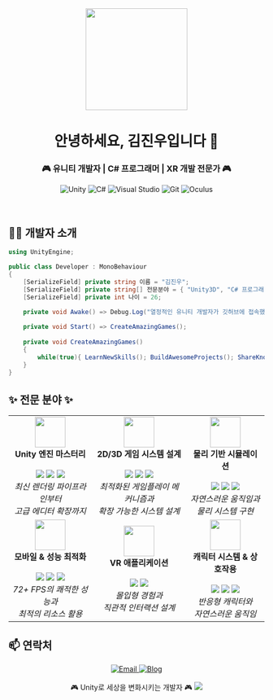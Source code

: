 <div align="center">
  <img src="https://cdn.jsdelivr.net/gh/devicons/devicon/icons/unity/unity-original-wordmark.svg" width="200"/>
  <h1>안녕하세요, 김진우입니다 👋</h1>
  <h3>🎮 유니티 개발자 | C# 프로그래머 | XR 개발 전문가 🎮</h3>

  ![Unity](https://img.shields.io/badge/Unity-%23000000.svg?style=for-the-badge&logo=unity&logoColor=white)
  ![C#](https://img.shields.io/badge/C%23-%23239120.svg?style=for-the-badge&logo=c-sharp&logoColor=white)
  ![Visual Studio](https://img.shields.io/badge/Visual_Studio-%235C2D91.svg?style=for-the-badge&logo=visual-studio&logoColor=white)
  ![Git](https://img.shields.io/badge/Git-%23F05033.svg?style=for-the-badge&logo=git&logoColor=white)
  ![Oculus](https://img.shields.io/badge/Oculus-1C1E20?style=for-the-badge&logo=oculus&logoColor=white)
</div>

<br>

## 🧑‍💻 개발자 소개

```csharp
using UnityEngine;

public class Developer : MonoBehaviour
{
    [SerializeField] private string 이름 = "김진우";
    [SerializeField] private string[] 전문분야 = { "Unity3D", "C# 프로그래밍", "VR/AR 개발", "게임 최적화" };
    [SerializeField] private int 나이 = 26;

    private void Awake() => Debug.Log("열정적인 유니티 개발자가 깃허브에 접속했습니다!");
    
    private void Start() => CreateAmazingGames();
    
    private void CreateAmazingGames()
    {
        while(true){ LearnNewSkills(); BuildAwesomeProjects(); ShareKnowledge(); }
    }
}
```

## ✨ 전문 분야 ✨

<div align="center">
<table>
  <tr>
    <td align="center">
      <img src="https://cdn-icons-png.flaticon.com/512/5360/5360804.png" width="60" height="60"><br>
      <b>Unity 엔진 마스터리</b>
      <br><br>
      <img src="https://img.shields.io/badge/URP-00AAFF?style=flat-square"/>
      <img src="https://img.shields.io/badge/Shader_Graph-FF4400?style=flat-square"/>
      <img src="https://img.shields.io/badge/Timeline-22AA44?style=flat-square"/>
      <br>
      <i>최신 렌더링 파이프라인부터<br>고급 에디터 확장까지</i>
    </td>
    <td align="center">
      <img src="https://cdn-icons-png.flaticon.com/512/8028/8028314.png" width="60" height="60"><br>
      <b>2D/3D 게임 시스템 설계</b>
      <br><br>
      <img src="https://img.shields.io/badge/컴포넌트_기반_아키텍처-FF6B6B?style=flat-square"/>
      <img src="https://img.shields.io/badge/상태_머신-48CFAD?style=flat-square"/>
      <img src="https://img.shields.io/badge/디자인_패턴-AC92EC?style=flat-square"/>
      <br>
      <i>최적화된 게임플레이 메커니즘과<br>확장 가능한 시스템 설계</i>
    </td>
    <td align="center">
      <img src="https://cdn-icons-png.flaticon.com/512/6897/6897039.png" width="60" height="60"><br>
      <b>물리 기반 시뮬레이션</b>
      <br><br>
      <img src="https://img.shields.io/badge/Rigidbody-4FC1E9?style=flat-square"/>
      <img src="https://img.shields.io/badge/Collider_최적화-FFCE54?style=flat-square"/>
      <img src="https://img.shields.io/badge/사실적_물리-FC6E51?style=flat-square"/>
      <br>
      <i>자연스러운 움직임과<br>물리 시스템 구현</i>
    </td>
  </tr>
  <tr>
    <td align="center">
      <img src="https://cdn-icons-png.flaticon.com/512/2920/2920349.png" width="60" height="60"><br>
      <b>모바일 & 성능 최적화</b>
      <br><br>
      <img src="https://img.shields.io/badge/메모리_관리-ED5565?style=flat-square"/>
      <img src="https://img.shields.io/badge/프로파일링-5D9CEC?style=flat-square"/>
      <img src="https://img.shields.io/badge/배터리_효율-A0D468?style=flat-square"/>
      <br>
      <i>72+ FPS의 쾌적한 성능과<br>최적의 리소스 활용</i>
    </td>
    <td align="center">
      <img src="https://cdn-icons-png.flaticon.com/512/8638/8638426.png" width="60" height="60"><br>
      <b>VR 애플리케이션</b>
      <br><br>
      <img src="https://img.shields.io/badge/Oculus-5D9CEC?style=flat-square"/>
      <img src="https://img.shields.io/badge/OpenXR-AC92EC?style=flat-square"/>
      <br>
      <i>몰입형 경험과<br>직관적 인터랙션 설계</i>
    </td>
    <td align="center">
      <img src="https://cdn-icons-png.flaticon.com/512/3222/3222625.png" width="60" height="60"><br>
      <b>캐릭터 시스템 & 상호작용</b>
      <br><br>
      <img src="https://img.shields.io/badge/Animator_Controller-48CFAD?style=flat-square"/>
      <img src="https://img.shields.io/badge/IK_시스템-FFCE54?style=flat-square"/>
      <img src="https://img.shields.io/badge/컨트롤러_최적화-5D9CEC?style=flat-square"/>
      <br>
      <i>반응형 캐릭터와<br>자연스러운 움직임</i>
    </td>
  </tr>
</table>
</div>

## 📫 연락처

<div align="center">
  <a href="mailto:wlsdn62290@gmail.com">
    <img src="https://img.shields.io/badge/이메일-wlsdn62290@gmail.com-EA4335?style=for-the-badge&logo=gmail&logoColor=white" alt="Email"/>
  </a>
  <a href="https://wlsdn629.tistory.com/">
    <img src="https://img.shields.io/badge/개발_블로그-wlsdn629.tistory.com-orange?style=for-the-badge&logo=blogger&logoColor=white" alt="Blog"/>
  </a>
</div>

<br>

<div align="center">
  🎮 Unity로 세상을 변화시키는 개발자 🎮
  <img src="https://capsule-render.vercel.app/api?type=waving&color=0078D7&height=100&section=footer&fontSize=70" />
</div>
